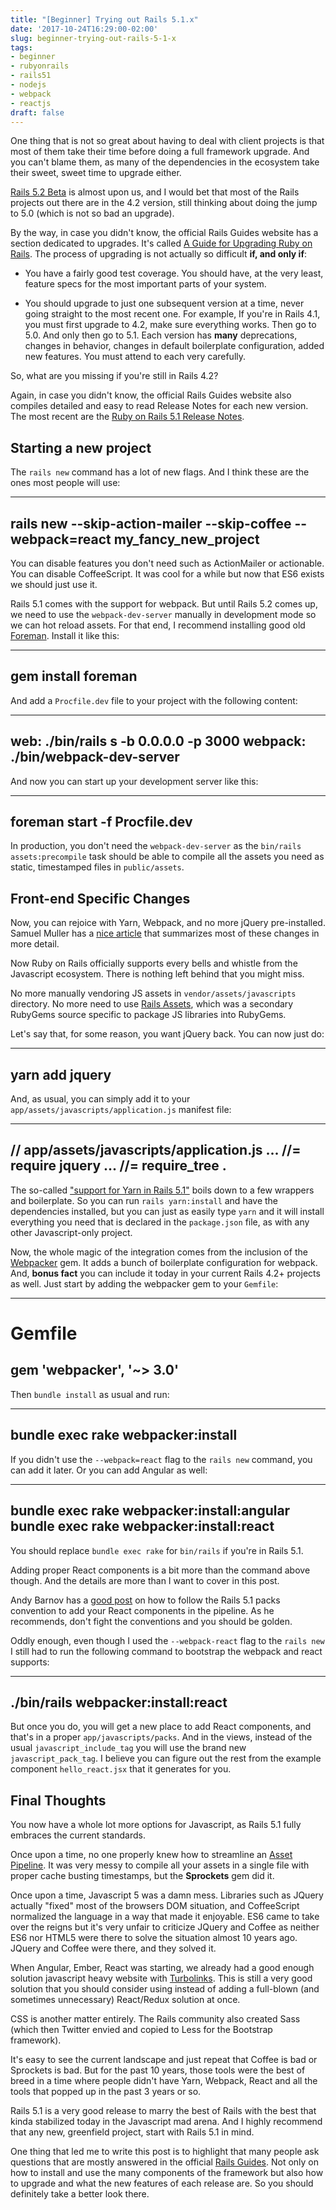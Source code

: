 ```yaml
---
title: "[Beginner] Trying out Rails 5.1.x"
date: '2017-10-24T16:29:00-02:00'
slug: beginner-trying-out-rails-5-1-x
tags:
- beginner
- rubyonrails
- rails51
- nodejs
- webpack
- reactjs
draft: false
---
```


One thing that is not so great about having to deal with client projects is that most of them take their time before doing a full framework upgrade. And you can't blame them, as many of the dependencies in the ecosystem take their sweet, sweet time to upgrade either.

[Rails 5.2 Beta](http://weblog.rubyonrails.org/2017/9/29/this-week-in-rails-getting-closer-to-rails-5-2-beta/) is almost upon us, and I would bet that most of the Rails projects out there are in the 4.2 version, still thinking about doing the jump to 5.0 (which is not so bad an upgrade).

By the way, in case you didn't know, the official Rails Guides website has a section dedicated to upgrades. It's called [A Guide for Upgrading Ruby on Rails](http://guides.rubyonrails.org/upgrading_ruby_on_rails.html). The process of upgrading is not actually so difficult **if, and only if**:

- You have a fairly good test coverage. You should have, at the very least, feature specs for the most important parts of your system.

- You should upgrade to just one subsequent version at a time, never going straight to the most recent one. For example, If you're in Rails 4.1, you must first upgrade to 4.2, make sure everything works. Then go to 5.0. And only then go to 5.1. Each version has **many** deprecations, changes in behavior, changes in default boilerplate configuration, added new features. You must attend to each very carefully.

So, what are you missing if you're still in Rails 4.2?

Again, in case you didn't know, the official Rails Guides website also compiles detailed and easy to read Release Notes for each new version. The most recent are the [Ruby on Rails 5.1 Release Notes](http://guides.rubyonrails.org/5_1_release_notes.html).

## Starting a new project

The `rails new` command has a lot of new flags. And I think these are the ones most people will use:

---
rails new --skip-action-mailer --skip-coffee --webpack=react my_fancy_new_project
---

You can disable features you don't need such as ActionMailer or actionable. You can disable CoffeeScript. It was cool for a while but now that ES6 exists we should just use it.

Rails 5.1 comes with the support for webpack. But until Rails 5.2 comes up, we need to use the `webpack-dev-server` manually in development mode so we can hot reload assets. For that end, I recommend installing good old [Foreman](https://github.com/ddollar/foreman). Install it like this:

---
gem install foreman
---

And add a `Procfile.dev` file to your project with the following content:

---
web: ./bin/rails s -b 0.0.0.0 -p 3000
webpack: ./bin/webpack-dev-server
---

And now you can start up your development server like this:

---
foreman start -f Procfile.dev
---

In production, you don't need the `webpack-dev-server` as the `bin/rails assets:precompile` task should be able to compile all the assets you need as static, timestamped files in `public/assets`.

## Front-end Specific Changes

Now, you can rejoice with Yarn, Webpack, and no more jQuery pre-installed. Samuel Muller has a [nice article](http://samuelmullen.com/articles/embracing-change-rails51-adopts-yarn-webpack-and-the-js-ecosystem/) that summarizes most of these changes in more detail.

Now Ruby on Rails officially supports every bells and whistle from the Javascript ecosystem. There is nothing left behind that you might miss.

No more manually vendoring JS assets in `vendor/assets/javascripts` directory. No more need to use [Rails Assets](https://rails-assets.org/), which was a secondary RubyGems source specific to package JS libraries into RubyGems.

Let's say that, for some reason, you want jQuery back. You can now just do:

---
yarn add jquery
---

And, as usual, you can simply add it to your `app/assets/javascripts/application.js` manifest file:

---
// app/assets/javascripts/application.js
...
//= require jquery
...
//= require_tree .
---

The so-called ["support for Yarn in Rails 5.1"](https://github.com/rails/rails/pull/26836) boils down to a few wrappers and boilerplate. So you can run `rails yarn:install` and have the dependencies installed, but you can just as easily type `yarn` and it will install everything you need that is declared in the `package.json` file, as with any other Javascript-only project.

Now, the whole magic of the integration comes from the inclusion of the [Webpacker](https://github.com/rails/webpacker) gem. It adds a bunch of boilerplate configuration for webpack. And, **bonus fact** you can include it today in your current Rails 4.2+ projects as well. Just start by adding the webpacker gem to your `Gemfile`:

---
# Gemfile
gem 'webpacker', '~> 3.0'
---

Then `bundle install` as usual and run:

---
bundle exec rake webpacker:install
---

If you didn't use the `--webpack=react` flag to the `rails new` command, you can add it later. Or you can add Angular as well:

---
bundle exec rake webpacker:install:angular
bundle exec rake webpacker:install:react 
---

You should replace `bundle exec rake` for `bin/rails` if you're in Rails 5.1.

Adding proper React components is a bit more than the command above though. And the details are more than I want to cover in this post.

Andy Barnov has a [good post](https://x-team.com/blog/get-in-full-stack-shape-with-rails-5-1-webpacker-and-reactjs/) on how to follow the Rails 5.1 packs convention to add your React components in the pipeline. As he recommends, don't fight the conventions and you should be golden.

Oddly enough, even though I used the `--webpack-react` flag to the `rails new` I still had to run the following command to bootstrap the webpack and react supports:

---
./bin/rails webpacker:install:react
---

But once you do, you will get a new place to add React components, and that's in a proper `app/javascripts/packs`. And in the views, instead of the usual `javascript_include_tag` you will use the brand new `javascript_pack_tag`. I believe you can figure out the rest from the example component `hello_react.jsx` that it generates for you.

## Final Thoughts

You now have a whole lot more options for Javascript, as Rails 5.1 fully embraces the current standards.

Once upon a time, no one properly knew how to streamline an [Asset Pipeline](http://guides.rubyonrails.org/asset_pipeline.html). It was very messy to compile all your assets in a single file with proper cache busting timestamps, but the **Sprockets** gem did it.

Once upon a time, Javascript 5 was a damn mess. Libraries such as JQuery actually "fixed" most of the browsers DOM situation, and CoffeeScript normalized the language in a way that made it enjoyable. ES6 came to take over the reigns but it's very unfair to criticize JQuery and Coffee as neither ES6 nor HTML5 were there to solve the situation almost 10 years ago. JQuery and Coffee were there, and they solved it.

When Angular, Ember, React was starting, we already had a good enough solution javascript heavy website with [Turbolinks](https://github.com/turbolinks/turbolinks). This is still a very good solution that you should consider using instead of adding a full-blown (and sometimes unnecessary) React/Redux solution at once.

CSS is another matter entirely. The Rails community also created Sass (which then Twitter envied and copied to Less for the Bootstrap framework).

It's easy to see the current landscape and just repeat that Coffee is bad or Sprockets is bad. But for the past 10 years, those tools were the best of breed in a time where people didn't have Yarn, Webpack, React and all the tools that popped up in the past 3 years or so.

Rails 5.1 is a very good release to marry the best of Rails with the best that kinda stabilized today in the Javascript mad arena. And I highly recommend that any new, greenfield project, start with Rails 5.1 in mind.

One thing that led me to write this post is to highlight that many people ask questions that are mostly answered in the official [Rails Guides](http://guides.rubyonrails.org/). Not only on how to install and use the many components of the framework but also how to upgrade and what the new features of each release are. So you should definitely take a better look there.
